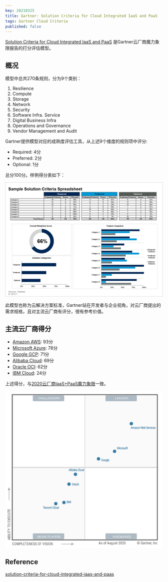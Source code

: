 ```yaml
---
key: 20210325
title: Gartner: Solution Criteria for Cloud Integrated IaaS and PaaS
tags: Gartner Cloud Criteria
published: false
---
```


[Solution Criteria for Cloud Integrated IaaS and PaaS](https://www.gartner.com/en/documents/3982143/solution-criteria-for-cloud-integrated-iaas-and-paas) 是Gartner云厂商魔力象限报告的打分评估模型。<!--more-->

## 概况

模型中总共270条规则，分为9个类别：

1. Resilience
2. Compute
3. Storage
4. Network
5. Security
6. Software Infra. Service
7. Digital Business Infra
8. Operations and Governance
9. Vendor Management and Audit

Gartner提供模型对应的成熟度评估工具，从上述9个维度的规则项中评分:

- Required: 4分
- Preferred: 2分
- Optional: 1分

总分100分。样例得分表如下：

![Gartner-Solution-Criteria-IaaS-PaaS-Scorrecard](/images/Gartner-Solution-Criteria-IaaS-PaaS-Scorrecard.png)

此模型也称为云解决方案标准，Gartner站在开发者与企业视角，对云厂商提出的需求规格，且对主流云厂商有评分，很有参考价值。

## 主流云厂商得分

- [Amazon AWS](https://www.gartner.com/en/documents/3988219/solution-scorecard-for-amazon-web-services-iaas-paas): 93分
- [Microsoft Azure](https://www.gartner.com/en/documents/3988200/solution-scorecard-for-microsoft-azure-iaas-paas): 78分
- [Google GCP](https://www.gartner.com/en/documents/3988441/solution-scorecard-for-google-cloud-platform-iaas-paas): 71分
- [Alibaba Cloud](https://www.gartner.com/en/documents/3988424/solution-scorecard-for-alibaba-cloud-international-iaas-): 69分
- [Oracle OCI](https://www.gartner.com/en/documents/3988323/solution-scorecard-for-oracle-cloud-infrastructure-iaas-): 62分
- [IBM Cloud](https://www.gartner.com/en/documents/3992540/solution-scorecard-for-ibm-cloud-iaas-paas): 24分

上述得分，与[2020云厂商IaaS+PaaS魔力象限](https://irp-cdn.multiscreensite.com/8905150f/files/uploaded/Gartner%20Magic%20Quadrant%20for%20Cloud%20Infrastructure%20and%20Platform%20Services%20-%202020.pdf)一致。

![](/images/Gartner-magic-quadrant-2020-iaas-paas.png)

## Reference

[solution-criteria-for-cloud-integrated-iaas-and-paas](https://www.gartner.com/en/documents/3982143/solution-criteria-for-cloud-integrated-iaas-and-paas)
